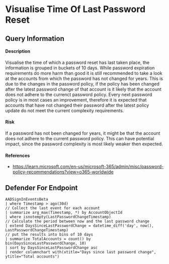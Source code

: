 # Visualise Time Of Last Password Reset

## Query Information

#### Description
Visualise the time of which a password reset has last taken place, the information is grouped in buckets of 10 days. While password expiration requirements do more harm than good it is still recommended to take a look at the accounts from which the password has not changed for years. This is due to the changes in the password policy, if the policy has been changed after the latest password change of that account is it likely that the account does not adhere to the currenct password policy. Every next password policy is in most cases an improvement, therefore it is expected that accounts that have not changed their password after the latest policy update do not meet the current complexity requirements.

#### Risk
If a password has not been changed for years, it might be that the account does not adhere to the current password policy. This can have potential impact, since the password complexity is most likely weaker then expected.

#### References
- https://learn.microsoft.com/en-us/microsoft-365/admin/misc/password-policy-recommendations?view=o365-worldwide

## Defender For Endpoint
```KQL
AADSignInEventsBeta
| where Timestamp > ago(30d)
// Collect the last event for each account
| summarize arg_max(Timestamp, *) by AccountObjectId
| where isnotempty(LastPasswordChangeTimestamp)
// Calculate the period between now and the last password change
| extend DaysSinceLastPasswordChange = datetime_diff('day', now(), LastPasswordChangeTimestamp)
// put the results into bins of 10 days
| summarize TotalAccounts = count() by  bin(DaysSinceLastPasswordChange, 10)
| sort by DaysSinceLastPasswordChange asc
| render columnchart with(xtitle="Days since last password change", ytitle="Total accounts")
```

